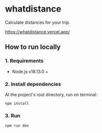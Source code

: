 # whatdistance

Calculate distances for your trip.

https://whatdistance.vercel.app/

## How to run locally

### 1. Requirements

* Node.js v18.13.0 +

### 2. Install dependencies

At the project's root directory, run on terminal:

```
npm install
```
### 3. Run

```
npm run dev
```
